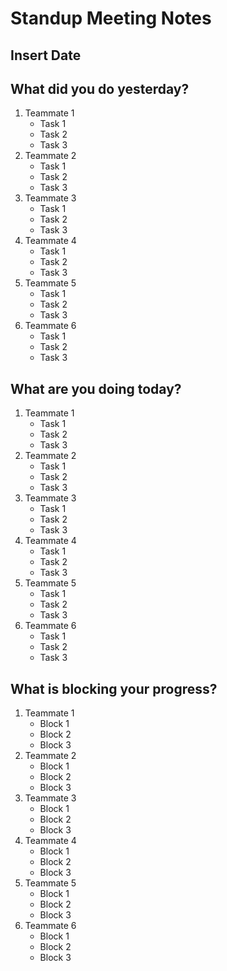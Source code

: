 # Standup Meeting Notes
## Insert Date

## What did you do yesterday?
1. Teammate 1
   - Task 1
   - Task 2
   - Task 3
2. Teammate 2
   - Task 1
   - Task 2
   - Task 3
3. Teammate 3
   - Task 1
   - Task 2
   - Task 3
4. Teammate 4
   - Task 1
   - Task 2
   - Task 3
5. Teammate 5
   - Task 1
   - Task 2
   - Task 3
6. Teammate 6
   - Task 1
   - Task 2
   - Task 3
## What are you doing today?
1. Teammate 1
   - Task 1
   - Task 2
   - Task 3
2. Teammate 2
   - Task 1
   - Task 2
   - Task 3
3. Teammate 3
   - Task 1
   - Task 2
   - Task 3
4. Teammate 4
   - Task 1
   - Task 2
   - Task 3
5. Teammate 5
   - Task 1
   - Task 2
   - Task 3
6. Teammate 6
   - Task 1
   - Task 2
   - Task 3
## What is blocking your progress?
1. Teammate 1
   - Block 1
   - Block 2
   - Block 3
2. Teammate 2
   - Block 1
   - Block 2
   - Block 3
3. Teammate 3
   - Block 1
   - Block 2
   - Block 3
4. Teammate 4
   - Block 1
   - Block 2
   - Block 3
5. Teammate 5
   - Block 1
   - Block 2
   - Block 3
6. Teammate 6
   - Block 1
   - Block 2
   - Block 3